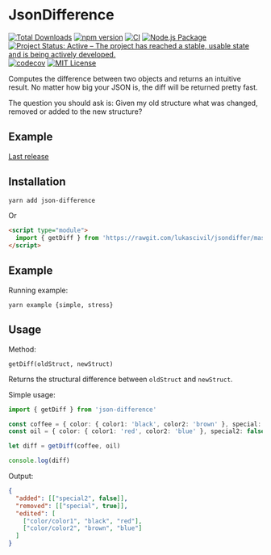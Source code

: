 # JsonDifference

[![Total Downloads](https://img.shields.io/npm/dt/json-difference.svg)](https://img.shields.io/npm/dt/json-difference.svg)
[![npm version](http://img.shields.io/npm/v/json-difference.svg?style=flat)](https://www.npmjs.com/package/json-difference 'View this project on npm')
[![CI](https://github.com/lukascivil/jsondiffer/actions/workflows/main.yml/badge.svg)](https://github.com/lukascivil/jsondiffer/actions/workflows/main.yml)
[![Node.js Package](https://github.com/lukascivil/jsondiffer/actions/workflows/npm-publish-github-packages.yml/badge.svg)](https://github.com/lukascivil/jsondiffer/actions/workflows/npm-publish-github-packages.yml)
[![Project Status: Active – The project has reached a stable, usable state and is being actively developed.](https://www.repostatus.org/badges/latest/active.svg)](https://www.repostatus.org/#active)
[![codecov](https://codecov.io/gh/lukascivil/jsondiffer/branch/master/graph/badge.svg)](https://codecov.io/gh/lukascivil/jsondiffer)
[![MIT License](https://img.shields.io/npm/l/deep-object-diff.svg?style=flat)](https://github.com/lukascivil/jsondiffer/blob/master/LICENSE)

Computes the difference between two objects and returns an intuitive result. No matter how big your JSON is, the diff will be returned pretty fast.

The question you should ask is: Given my old structure what was changed, removed or added to the new structure?

## Example

[Last release](http://jsondifference.lukascivil.com.br)

## Installation

```sh
yarn add json-difference
```

Or

```html
<script type="module">
  import { getDiff } from 'https://rawgit.com/lukascivil/jsondiffer/master/dist.browser/json-difference.mjs'
</script>
```

## Example

Running example:

`yarn example {simple, stress}`

## Usage

Method:

`getDiff(oldStruct, newStruct)`

Returns the structural difference between `oldStruct` and `newStruct`.

Simple usage:

```ts
import { getDiff } from 'json-difference'

const coffee = { color: { color1: 'black', color2: 'brown' }, special: true }
const oil = { color: { color1: 'red', color2: 'blue' }, special2: false }

let diff = getDiff(coffee, oil)

console.log(diff)
```

Output:

```json
{
  "added": [["special2", false]],
  "removed": [["special", true]],
  "edited": [
    ["color/color1", "black", "red"],
    ["color/color2", "brown", "blue"]
  ]
}
```
